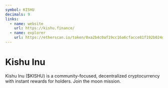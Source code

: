 ```yaml
---
symbol: KISHU
decimals: 9
links:
  - name: website
    url: https://kishu.finance/
  - name: explorer
    url: https://etherscan.io/token/0xa2b4c0af19cc16a6cfacce81f192b024d625817d
---
```


# Kishu Inu

Kishu Inu ($KISHU) is a community-focused, decentralized cryptocurrency with instant rewards for holders. Join the moon mission.
